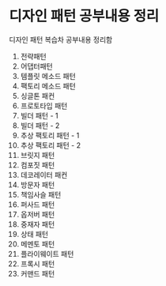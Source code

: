 # 디자인 패턴 공부내용 정리

디자인 패턴 복습차 공부내용 정리함  

1. 전략패턴
2. 어댑터패턴
3. 템플릿 메소드 패턴
4. 팩토리 메소드 패턴
5. 싱글톤 패컨
6. 프로토타입 패턴  
7. 빌더 패턴 - 1  
8. 빌더 패턴 - 2  
9. 추상 팩토리 패턴 - 1
10. 추상 팩토리 패턴 - 2
9. 브릿지 패턴
10. 컴포짓 패턴
11. 데코레이터 패컨
12. 방문자 패턴
13. 책임사슬 패턴
14. 퍼사드 패턴
15. 옵저버 패턴
16. 중재자 패턴
17. 상태 패턴
18. 메멘토 패턴
19. 플라이웨이트 패턴
20. 프록시 패턴
21. 커맨드 패턴
